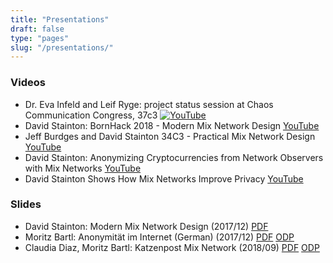 ```yaml
---
title: "Presentations"
draft: false
type: "pages"
slug: "/presentations/"
---
```



### Videos

- Dr. Eva Infeld and Leif Ryge: project status session at Chaos Communication Congress, 37c3 [![YouTube](https://github.com/katzenpost/website/tree/main/content/en/media/thumbnail.png)](https://www.youtube.com/watch?v=1ev4r-aZmFM)
- David Stainton: BornHack 2018 - Modern Mix Network Design [YouTube](https://www.youtube.com/watch?v=DhBWKWQztdA)
- Jeff Burdges and David Stainton 34C3 - Practical Mix Network Design [YouTube](https://www.youtube.com/watch?v=O_mlX1rV2DQ)
- David Stainton: Anonymizing Cryptocurrencies from Network Observers with Mix Networks [YouTube](https://www.youtube.com/watch?v=dSydsoCe_SA)
- David Stainton Shows How Mix Networks Improve Privacy [YouTube](https://www.youtube.com/watch?v=7zIWrNqiTLI)


### Slides

- David Stainton: Modern Mix Network Design (2017/12) [PDF](/slides/2017-12-modern-mixnets.pdf)
- Moritz Bartl: Anonymität im Internet (German) (2017/12) [PDF](/slides/2017-12-moritz-anonymity.pdf) [ODP](/slides/2017-12-moritz-anonymity.odp)
- Claudia Diaz, Moritz Bartl: Katzenpost Mix Network (2018/09) [PDF](/slides/2018-09-katzenpost-presentation-athens.pdf) [ODP](/slides/2018-09-katzenpost-presentation-athens.odp)

